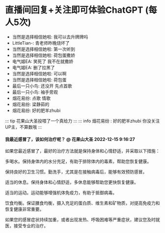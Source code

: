 # 直播间回复+关注即可体验ChatGPT (每人5次)
<ul class="gpt-fix-window"><li>当然是选择相信她啦: <span style="color:var(--vp-c-brand);"> 我可以去升牌牌吗</span></li><li>LittleTian-: <span style="color:var(--vp-c-brand);"> 青老师昨晚烧坏了</span></li><li>当然是选择相信她啦: <span style="color:var(--vp-c-brand);"> 第一次听到</span></li><li>当然是选择相信她啦: <span style="color:var(--vp-c-brand);"> 荷包蛋撒娇</span></li><li>电气姬EA: <span style="color:var(--vp-c-brand);"> 笑死了 我不在就撒娇</span></li><li>电气姬EA: <span style="color:var(--vp-c-brand);"> 删了拉黑了</span></li><li>当然是选择相信她啦: <span style="color:var(--vp-c-brand);"> 可以啊</span></li><li>当然是选择相信她啦: <span style="color:var(--vp-c-brand);"> 荷包蛋</span></li><li>最后一只小鸟: <span style="color:var(--vp-c-brand);"> 还没开 先点首歌</span></li><li>最后一只小鸟: <span style="color:var(--vp-c-brand);"> 袖手旁观</span></li><li>烟花易纷: <span style="color:var(--vp-c-brand);"> 点歌   情歌</span></li><li>烟花易纷: <span style="color:var(--vp-c-brand);"> 梁静茹的</span></li><li>烟花易纷: <span style="color:var(--vp-c-brand);"> 好的肥羊zhubi</span></li></ul>

::: tip 花果山大圣投喂了一个真给力
:::
::: info 烟花易纷   :<span style="color:var(--vp-c-brand);"> 好的肥羊zhubi </span> 
 <span style="color:var(--vp-c-brand);">你没关注UP主，不算数哦</span>
:::
#### 我最近感冒了，该如何治疗呢？ @ 花果山大圣  2022-12-15 9:16:27
如果您最近感冒了，最好的治疗方法就是保持身体和心情舒适，并采取以下措施：

多喝水。保持身体内的水分充足，有助于排除体内的毒素，帮助您恢复健康。

保持良好的卫生习惯。勤洗手，尤其是在接触病毒后，能够有效预防感冒。

适当的休息。保持身体和心情舒适，多休息能够帮助您更快恢复健康。

适当的运动。运动能够增强机体免疫力，有助于抵御病毒。

饮食均衡。保证膳食均衡，摄入充足的蛋白质、维生素和矿物质，对提高免疫力和恢复健康非常重要。

 如果您的感冒症状持续加重，或者出现发热、呼吸困难等严重症状，建议您及时就医，接受专业的治疗。